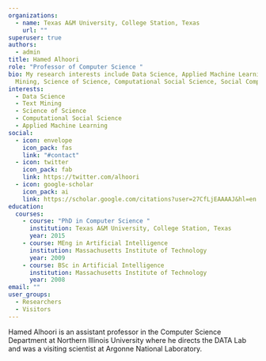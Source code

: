 ```yaml
---
organizations:
  - name: Texas A&M University, College Station, Texas
    url: ""
superuser: true
authors:
  - admin
title: Hamed Alhoori
role: "Professor of Computer Science "
bio: My research interests include Data Science, Applied Machine Learning, Text
  Mining, Science of Science, Computational Social Science, Social Computing
interests:
  - Data Science
  - Text Mining
  - Science of Science
  - Computational Social Science
  - Applied Machine Learning
social:
  - icon: envelope
    icon_pack: fas
    link: "#contact"
  - icon: twitter
    icon_pack: fab
    link: https://twitter.com/alhoori
  - icon: google-scholar
    icon_pack: ai
    link: https://scholar.google.com/citations?user=27CfLjEAAAAJ&hl=en
education:
  courses:
    - course: "PhD in Computer Science "
      institution: Texas A&M University, College Station, Texas
      year: 2015
    - course: MEng in Artificial Intelligence
      institution: Massachusetts Institute of Technology
      year: 2009
    - course: BSc in Artificial Intelligence
      institution: Massachusetts Institute of Technology
      year: 2008
email: ""
user_groups:
  - Researchers
  - Visitors
---
```

Hamed Alhoori is an assistant professor in the Computer Science Department at Northern Illinois University where he directs the DATA Lab and was a visiting scientist at Argonne National Laboratory.
